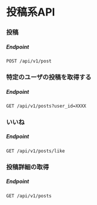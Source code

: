 # 投稿系API

### 投稿

##### Endpoint

```
POST /api/v1/post
```

### 特定のユーザの投稿を取得する

##### Endpoint

```
GET /api/v1/posts?user_id=XXXX
```

### いいね

##### Endpoint

```
GET /api/v1/posts/like
```

### 投稿詳細の取得

##### Endpoint

```
GET /api/v1/posts
```